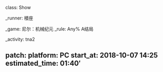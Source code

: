 class: Show

_runner: 楼座

_game: 尼尔：机械纪元
_rule: Any% A结局

_activity: tna2

patch:
platform: PC
start_at: 2018-10-07 14:25
estimated_time: 01:40′
---
